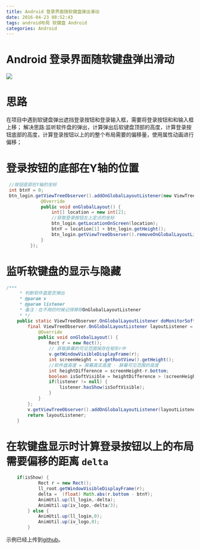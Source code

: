 ```yaml
---
title: Android 登录界面随软键盘弹出滑动
date: 2016-04-23 08:52:43
tags: android布局 软键盘 Android
categories: Android
---
```


# Android 登录界面随软键盘弹出滑动
![](http://ooot3t1wg.bkt.clouddn.com/soft-slide.gif)

# 思路
在项目中遇到软键盘弹出遮挡登录按钮和登录输入框，需要将登录按钮和和输入框上移；
解决思路:监听软件盘的弹出，计算弹出后软键盘顶部的高度，计算登录按钮底部的高度，计算登录按钮以上的的整个布局需要的偏移量，使用属性动画进行偏移；
# 登录按钮的底部在Y轴的位置

```java
 //按钮底部在Y轴的坐标
 int btnY = 0;
 btn_login.getViewTreeObserver().addOnGlobalLayoutListener(new ViewTreeObserver.OnGlobalLayoutListener() {
             @Override
             public void onGlobalLayout() {
                 int[] location = new int[2];
                 //获取登录按钮左上定点的坐标
                 btn_login.getLocationOnScreen(location);
                 btnY = location[1] + btn_login.getHeight();
                 btn_login.getViewTreeObserver().removeOnGlobalLayoutListener(this);
             }
         });
```

# 监听软键盘的显示与隐藏

```java
/***
     * 判断软件盘是否弹出
     * @param v
     * @param listener
     * 备注：在不用的时候记得移除OnGlobalLayoutListener
     * */
    public static ViewTreeObserver.OnGlobalLayoutListener doMonitorSoftKeyboard(final View v,final OnSoftKeyBoardListener listener) {
        final ViewTreeObserver.OnGlobalLayoutListener layoutListener = new ViewTreeObserver.OnGlobalLayoutListener() {
            @Override
            public void onGlobalLayout() {
                Rect r = new Rect();
                // 获取屏幕的可见范围保存在矩形r中
                v.getWindowVisibleDisplayFrame(r);
                int screenHeight = v.getRootView().getHeight();
                //软件盘高度 = 屏幕真实高度 - 屏幕可见范围的高度
                int heightDifference = screenHeight-r.bottom;
                boolean isSoftVisible = heightDifference > (screenHeight / 3);
                if(listener != null) {
                    listener.hasShow(isSoftVisible);
                }
            }
        };
        v.getViewTreeObserver().addOnGlobalLayoutListener(layoutListener);
        return layoutListener;
    }
```

# 在软键盘显示时计算登录按钮以上的布局需要偏移的距离 `delta`

```java
	if(isShow) {
			Rect r = new Rect();
			ll_root.getWindowVisibleDisplayFrame(r);
			delta =  (float) Math.abs(r.bottom - btnY);
			AnimUtil.up(ll_login,-delta);
			AnimUtil.up(iv_logo,-delta/3);
		} else {
			AnimUtil.up(ll_login,0);
			AnimUtil.up(iv_logo,0);
		}

```

示例已经上传到[github](https://github.com/HezEngineer/CodePie)。
